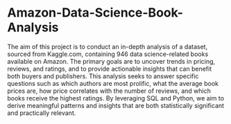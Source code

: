 # Amazon-Data-Science-Book-Analysis
The aim of this project is to conduct an in-depth analysis of a dataset, sourced from Kaggle.com, containing 946 data science-related books available on Amazon. The primary goals are to uncover trends in pricing, reviews, and ratings, and to provide actionable insights that can benefit both buyers and publishers. This analysis seeks to answer specific questions such as which authors are most prolific, what the average book prices are, how price correlates with the number of reviews, and which books receive the highest ratings. By leveraging SQL and Python, we aim to derive meaningful patterns and insights that are both statistically significant and practically relevant.
